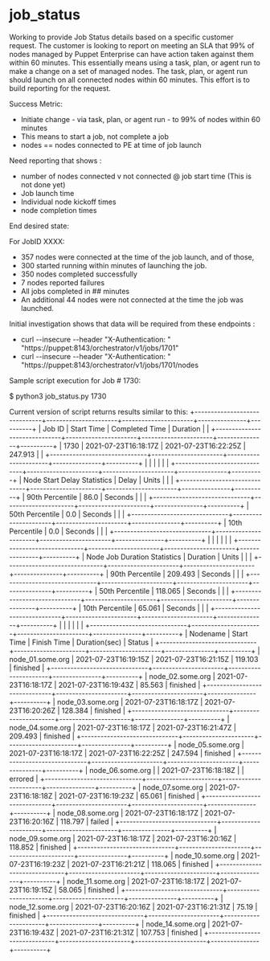# job_status

Working to provide Job Status details based on a specific customer request. The customer is looking to report on meeting an SLA that 99% of nodes managed by Puppet Enterprise can have action taken against them within 60 minutes.  This essentially means using a task, plan, or agent run to make a change on a set of managed nodes.  The task, plan, or agent run should launch on all connected nodes within 60 minutes.  This effort is to build reporting for the request.

Success Metric:

- Initiate change - via task, plan, or agent run - to 99% of nodes within 60 minutes
- This means to start a job, not complete a job
- nodes == nodes connected to PE at time of job launch

Need reporting that shows :

- number of nodes connected v not connected @ job start time (This is not done yet)
- Job launch time
- Individual node kickoff times
- node completion times

End desired state:

For JobID XXXX:

- 357 nodes were connected at the time of the job launch, and of those,
- 300 started running within <SLA> minutes of launching the job.
- 350 nodes completed successfully
- 7 nodes reported failures
- All jobs completed in ## minutes
- An additional 44 nodes were not connected at the time the job was launched. 


Initial investigation shows that data will be required from these endpoints :

- curl --insecure --header "X-Authentication: <TOKEN>" "https://puppet:8143/orchestrator/v1/jobs/1701"
- curl --insecure --header "X-Authentication: <TOKEN>" "https://puppet:8143/orchestrator/v1/jobs/1701/nodes

Sample script execution for Job # 1730:

$ python3 job_status.py 1730

Current version of script returns results similar to this:
  +------------------------------+----------------------+----------------------+---------------+----------+
  | Job ID                       | Start Time           | Completed Time       | Duration      |          |
  +------------------------------+----------------------+----------------------+---------------+----------+
  | 1730                         | 2021-07-23T16:18:17Z | 2021-07-23T16:22:25Z | 247.913       |          |
  +------------------------------+----------------------+----------------------+---------------+----------+
  |                              |                      |                      |               |          |
  +------------------------------+----------------------+----------------------+---------------+----------+
  | Node Start Delay Statistics  | Delay                | Units                |               |          |
  +------------------------------+----------------------+----------------------+---------------+----------+
  | 90th Percentile              | 86.0                 | Seconds              |               |          |
  +------------------------------+----------------------+----------------------+---------------+----------+
  | 50th Percentile              | 0.0                  | Seconds              |               |          |
  +------------------------------+----------------------+----------------------+---------------+----------+
  | 10th Percentile              | 0.0                  | Seconds              |               |          |
  +------------------------------+----------------------+----------------------+---------------+----------+
  |                              |                      |                      |               |          |
  +------------------------------+----------------------+----------------------+---------------+----------+
  | Node Job Duration Statistics | Duration             | Units                |               |          |
  +------------------------------+----------------------+----------------------+---------------+----------+
  | 90th Percentile              | 209.493              | Seconds              |               |          |
  +------------------------------+----------------------+----------------------+---------------+----------+
  | 50th Percentile              | 118.065              | Seconds              |               |          |
  +------------------------------+----------------------+----------------------+---------------+----------+
  | 10th Percentile              | 65.061               | Seconds              |               |          |
  +------------------------------+----------------------+----------------------+---------------+----------+
  |                              |                      |                      |               |          |
  +------------------------------+----------------------+----------------------+---------------+----------+
  | Nodename                     | Start Time           | Finish Time          | Duration(sec) | Status   |
  +------------------------------+----------------------+----------------------+---------------+----------+
  | node_01.some.org             | 2021-07-23T16:19:15Z | 2021-07-23T16:21:15Z | 119.103       | finished |
  +------------------------------+----------------------+----------------------+---------------+----------+
  | node_02.some.org             | 2021-07-23T16:18:17Z | 2021-07-23T16:19:43Z | 85.563        | finished |
  +------------------------------+----------------------+----------------------+---------------+----------+
  | node_03.some.org             | 2021-07-23T16:18:17Z | 2021-07-23T16:20:26Z | 128.384       | finished |
  +------------------------------+----------------------+----------------------+---------------+----------+
  | node_04.some.org             | 2021-07-23T16:18:17Z | 2021-07-23T16:21:47Z | 209.493       | finished |
  +------------------------------+----------------------+----------------------+---------------+----------+
  | node_05.some.org             | 2021-07-23T16:18:17Z | 2021-07-23T16:22:25Z | 247.594       | finished |
  +------------------------------+----------------------+----------------------+---------------+----------+
  | node_06.some.org             |                      | 2021-07-23T16:18:18Z |               | errored  |
  +------------------------------+----------------------+----------------------+---------------+----------+
  | node_07.some.org             | 2021-07-23T16:18:18Z | 2021-07-23T16:19:23Z | 65.061        | finished |
  +------------------------------+----------------------+----------------------+---------------+----------+
  | node_08.some.org             | 2021-07-23T16:18:17Z | 2021-07-23T16:20:16Z | 118.797       | failed   |
  +------------------------------+----------------------+----------------------+---------------+----------+
  | node_09.some.org             | 2021-07-23T16:18:17Z | 2021-07-23T16:20:16Z | 118.852       | finished |
  +------------------------------+----------------------+----------------------+---------------+----------+
  | node_10.some.org             | 2021-07-23T16:19:23Z | 2021-07-23T16:21:21Z | 118.065       | finished |
  +------------------------------+----------------------+----------------------+---------------+----------+
  | node_11.some.org             | 2021-07-23T16:18:17Z | 2021-07-23T16:19:15Z | 58.065        | finished |
  +------------------------------+----------------------+----------------------+---------------+----------+
  | node_12.some.org             | 2021-07-23T16:20:16Z | 2021-07-23T16:21:31Z | 75.19         | finished |
  +------------------------------+----------------------+----------------------+---------------+----------+
  | node_14.some.org             | 2021-07-23T16:19:43Z | 2021-07-23T16:21:31Z | 107.753       | finished |
  +------------------------------+----------------------+----------------------+---------------+----------+
